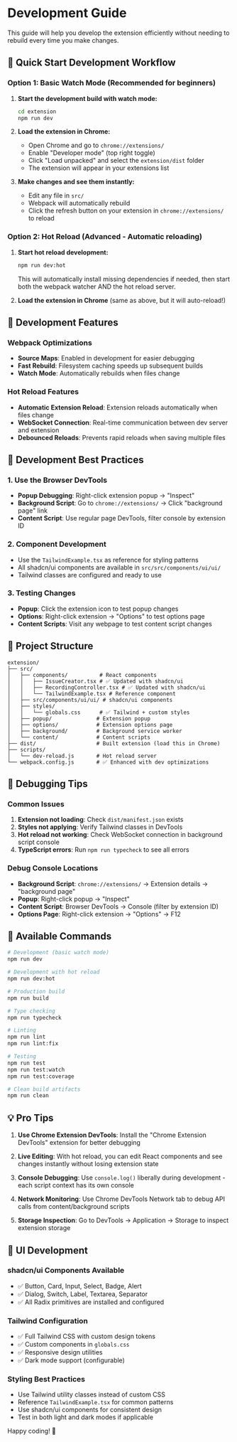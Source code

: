 # Development Guide

This guide will help you develop the extension efficiently without needing to rebuild every time you make changes.

## 🚀 Quick Start Development Workflow

### Option 1: Basic Watch Mode (Recommended for beginners)

1. **Start the development build with watch mode:**
   ```bash
   cd extension
   npm run dev
   ```

2. **Load the extension in Chrome:**
   - Open Chrome and go to `chrome://extensions/`
   - Enable "Developer mode" (top right toggle)
   - Click "Load unpacked" and select the `extension/dist` folder
   - The extension will appear in your extensions list

3. **Make changes and see them instantly:**
   - Edit any file in `src/`
   - Webpack will automatically rebuild
   - Click the refresh button on your extension in `chrome://extensions/` to reload

### Option 2: Hot Reload (Advanced - Automatic reloading)

1. **Start hot reload development:**
   ```bash
   npm run dev:hot
   ```
   This will automatically install missing dependencies if needed, then start both the webpack watcher AND the hot reload server.

3. **Load the extension in Chrome** (same as above, but it will auto-reload!)

## 🔧 Development Features

### Webpack Optimizations
- **Source Maps**: Enabled in development for easier debugging
- **Fast Rebuild**: Filesystem caching speeds up subsequent builds
- **Watch Mode**: Automatically rebuilds when files change

### Hot Reload Features
- **Automatic Extension Reload**: Extension reloads automatically when files change
- **WebSocket Connection**: Real-time communication between dev server and extension
- **Debounced Reloads**: Prevents rapid reloads when saving multiple files

## 🎯 Development Best Practices

### 1. Use the Browser DevTools
- **Popup Debugging**: Right-click extension popup → "Inspect"
- **Background Script**: Go to `chrome://extensions/` → Click "background page" link
- **Content Script**: Use regular page DevTools, filter console by extension ID

### 2. Component Development
- Use the `TailwindExample.tsx` as reference for styling patterns
- All shadcn/ui components are available in `src/src/components/ui/ui/`
- Tailwind classes are configured and ready to use

### 3. Testing Changes
- **Popup**: Click the extension icon to test popup changes
- **Options**: Right-click extension → "Options" to test options page
- **Content Scripts**: Visit any webpage to test content script changes

## 📁 Project Structure

```
extension/
├── src/
│   ├── components/          # React components
│   │   ├── IssueCreator.tsx # ✅ Updated with shadcn/ui
│   │   ├── RecordingController.tsx # ✅ Updated with shadcn/ui
│   │   └── TailwindExample.tsx # Reference component
│   ├── src/components/ui/ui/ # shadcn/ui components
│   ├── styles/
│   │   └── globals.css      # ✅ Tailwind + custom styles
│   ├── popup/              # Extension popup
│   ├── options/            # Extension options page
│   ├── background/         # Background service worker
│   └── content/            # Content scripts
├── dist/                   # Built extension (load this in Chrome)
├── scripts/
│   └── dev-reload.js       # Hot reload server
└── webpack.config.js       # ✅ Enhanced with dev optimizations
```

## 🐛 Debugging Tips

### Common Issues
1. **Extension not loading**: Check `dist/manifest.json` exists
2. **Styles not applying**: Verify Tailwind classes in DevTools
3. **Hot reload not working**: Check WebSocket connection in background script console
4. **TypeScript errors**: Run `npm run typecheck` to see all errors

### Debug Console Locations
- **Background Script**: `chrome://extensions/` → Extension details → "background page"
- **Popup**: Right-click popup → "Inspect"
- **Content Script**: Browser DevTools → Console (filter by extension ID)
- **Options Page**: Right-click extension → "Options" → F12

## 🔄 Available Commands

```bash
# Development (basic watch mode)
npm run dev

# Development with hot reload
npm run dev:hot

# Production build
npm run build

# Type checking
npm run typecheck

# Linting
npm run lint
npm run lint:fix

# Testing
npm run test
npm run test:watch
npm run test:coverage

# Clean build artifacts
npm run clean
```

## 💡 Pro Tips

1. **Use Chrome Extension DevTools**: Install the "Chrome Extension DevTools" extension for better debugging

2. **Live Editing**: With hot reload, you can edit React components and see changes instantly without losing extension state

3. **Console Debugging**: Use `console.log()` liberally during development - each script context has its own console

4. **Network Monitoring**: Use Chrome DevTools Network tab to debug API calls from content/background scripts

5. **Storage Inspection**: Go to DevTools → Application → Storage to inspect extension storage

## 🎨 UI Development

### shadcn/ui Components Available
- ✅ Button, Card, Input, Select, Badge, Alert
- ✅ Dialog, Switch, Label, Textarea, Separator
- ✅ All Radix primitives are installed and configured

### Tailwind Configuration
- ✅ Full Tailwind CSS with custom design tokens
- ✅ Custom components in `globals.css`
- ✅ Responsive design utilities
- ✅ Dark mode support (configurable)

### Styling Best Practices
- Use Tailwind utility classes instead of custom CSS
- Reference `TailwindExample.tsx` for common patterns
- Use shadcn/ui components for consistent design
- Test in both light and dark modes if applicable

Happy coding! 🚀